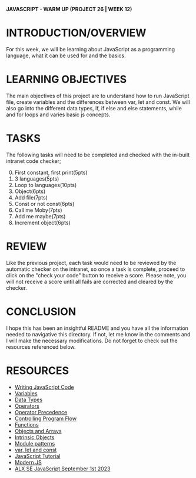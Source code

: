 **JAVASCRIPT - WARM UP (PROJECT 26 | WEEK 12)**

# INTRODUCTION/OVERVIEW

For this week, we will be learning about JavaScript as a programming language, what it can be used for and the basics.

# LEARNING OBJECTIVES

The main objectives of this project are to understand how to run JavaScript file, create variables and the differences between var, let and const. We will also go into the different data types, if, if else and else statements, while and for loops and varies basic js concepts.

# TASKS

The following tasks will need to be completed and checked with the in-built intranet code checker;

0. First constant, first print(5pts)
1. 3 languages(5pts)
2. Loop to languages(10pts)
3. Object(6pts)
4. Add file(7pts)
5. Const or not const(6pts)
6. Call me Moby(7pts)
7. Add me maybe(7pts)
8. Increment object(6pts)

# REVIEW

Like the previous project, each task would need to be reviewed by the automatic checker on the intranet, so once a task is complete, proceed to click on the "check your code" button to receive a score. Please note, you will not receive a score until all fails are corrected and cleared by the checker.

# CONCLUSION

I hope this has been an insightful README and you have all the information needed to navigative this directory. If not, let me know in the comments and I will make the necessary modifications. Do not forget to check out the resources referenced below.

# RESOURCES

- [Writing JavaScript Code](https://intranet.alxswe.com/rltoken/APZmtL9w79192Tb5rnlZdw)
- [Variables](https://intranet.alxswe.com/rltoken/uS2wx3lepQNsZv9s8QiIHw)
- [Data Types](https://intranet.alxswe.com/rltoken/-A8NrRXtbEQxgnsn5RcCdA)
- [Operators](https://intranet.alxswe.com/rltoken/APZmtL9w79192Tb5rnlZdw)
- [Operator Precedence](https://intranet.alxswe.com/rltoken/x-s3s429IZq24OcvBsmB-Q)
- [Controlling Program Flow](https://intranet.alxswe.com/rltoken/RNqXLZl7X89l8j9ahmZpvQ)
- [Functions](https://intranet.alxswe.com/rltoken/NfmE5LmeO3KJvSS9WgzFWw)
- [Objects and Arrays](https://intranet.alxswe.com/rltoken/tii5tBRqPGmZSLdIYPphGQ)
- [Intrinsic Objects](https://intranet.alxswe.com/rltoken/tii5tBRqPGmZSLdIYPphGQ)
- [Module patterns](https://intranet.alxswe.com/rltoken/BO7eZ67y8m5IN73fOOBZUg)
- [var, let and const](https://intranet.alxswe.com/rltoken/Hv8cxS35QWiJUcBJKMA76g)
- [JavaScript Tutorial](https://intranet.alxswe.com/rltoken/R2STzQtaj4RWSsadh4cYeA)
- [Modern JS](https://intranet.alxswe.com/rltoken/AM2vFBysBJNU37w8N1zZog)
- [ALX SE JavaScript September 1st 2023](https://www.youtube.com/watch?v=Oj5HFfHKBTQ)

